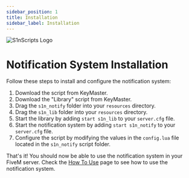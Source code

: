 ```yaml
---
sidebar_position: 1
title: Installation
sidebar_label: Installation
---
```


![S1nScripts Logo](https://forum.cfx.re/uploads/default/original/4X/7/1/8/718c6f28a9b5ab0dc33bf79288bcb418e7684326.jpeg)

# Notification System Installation

Follow these steps to install and configure the notification system:

1. Download the script from KeyMaster.
2. Download the "Library" script from KeyMaster.
3. Drag the `s1n_notify` folder into your `resources` directory.
4. Drag the `s1n_lib` folder into your `resources` directory.
5. Start the library by adding `start s1n_lib` to your `server.cfg` file.
6. Start the notification system by adding `start s1n_notify` to your `server.cfg` file.
7. Configure the script by modifying the values in the `config.lua` file located in the `s1n_notify` script folder.


That's it! 
You should now be able to use the notification system in your FiveM server. Check the <a href="how-to-use">How To Use</a> page to see how to use the notification system.